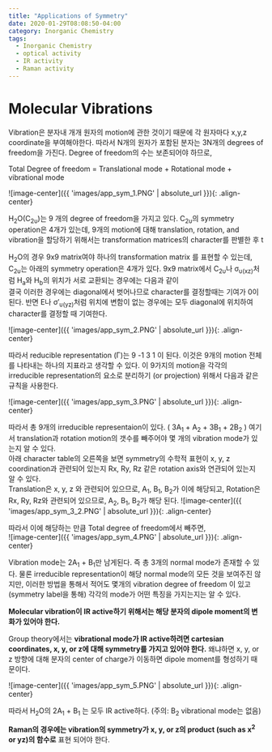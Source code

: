 ```yaml
---
title: "Applications of Symmetry"
date: 2020-01-29T08:08:50-04:00
category: Inorganic Chemistry
tags:
  - Inorganic Chemistry
  - optical activity
  - IR activity
  - Raman activity
---
```




# Molecular Vibrations
Vibration은 분자내 개개 원자의 motion에 관한 것이기 때문에 각 원자마다 x,y,z coordinate을 부여해야한다.
따라서 N개의 원자가 포함된 분자는 3N개의 degrees of freedom을 가진다. Degree of freedom의 수는 보존되어야 하므로,  

<p class="text-center"> Total Degree of freedom = Translational mode + Rotational mode + vibrational mode </p>

![image-center]({{ 'images/app_sym_1.PNG' | absolute_url }}){: .align-center}

H<sub>2</sub>O(C<sub>2υ</sub>)는 9 개의 degree of freedom을 가지고 있다. C<sub>2υ</sub>의 symmetry operation은 4개가 있는데, 
9개의 motion에 대해 translation, rotation, and vibration을 할당하기 위해서는 transformation matrices의 character를 판별한 후 t

H<sub>2</sub>O의 경우 9x9 matrix여야 하나의 transformation matrix 를 표현할 수 있는데, C<sub>2υ</sub>는 아래의 symmetry operation은 4개가 있다.
9x9 matrix에서 C<sub>2υ</sub>나 σ<sub>υ(xz)</sub>처럼 H<sub>a</sub>와 H<sub>b</sub>의 위치가 서로 교환되는 경우에는 다음과 같이  
결국 이러한 경우에는 diagonal에서 벗어나므로 character를 결정할때는 기여가 0이 된다.
반면 E나 σ′<sub>υ(yz)</sub>처럼 위치에 변함이 없는 경우에는 모두 diagonal에 위치하여 character를 결정할 때 기여한다.

![image-center]({{ 'images/app_sym_2.PNG' | absolute_url }}){: .align-center}

따라서 reducible representation (Γ)는 9 -1 3 1 이 된다. 이것은 9개의 motion 전체를 나타내는 하나의 지표라고 생각할 수 있다.
이 9가지의 motion을 각각의 irreducible representation의 요소로 분리하기 (or projection) 위해서 다음과 같은 규칙을 사용한다.

![image-center]({{ 'images/app_sym_3.PNG' | absolute_url }}){: .align-center}
 
따라서 총 9개의 irreducible representaion이 있다. ( 3A<sub>1</sub> + A<sub>2</sub> + 3B<sub>1</sub> + 2B<sub>2</sub> ) 여기서 translation과 rotation motion의 갯수를 빼주어야 몇 개의 vibration mode가 있는지 알 수 있다.  
아래 character table의 오른쪽을 보면 symmetry의 수학적 표현이 x, y, z coordination과 관련되어 있는지 Rx, Ry, Rz 같은 rotation axis와 연관되어 있는지 알 수 있다.  
Translation은 x, y, z 와 관련되어 있으므로, A<sub>1</sub>, B<sub>1</sub>, B<sub>2</sub>가 이에 해당되고, Rotation은 Rx, Ry, Rz와 관련되어 있으므로, A<sub>2</sub>, B<sub>1</sub>, B<sub>2</sub>가 해당 된다. 
![image-center]({{ 'images/app_sym_3_2.PNG' | absolute_url }}){: .align-center}

따라서 이에 해당하는 만큼 Total degree of freedom에서 빼주면,  
![image-center]({{ 'images/app_sym_4.PNG' | absolute_url }}){: .align-center}

Vibration mode는 2A<sub>1</sub> + B<sub>1</sub>만 남게된다. 즉 총 3개의 normal mode가 존재할 수 있다.
물론 irreducible representation이 해당 normal mode의 모든 것을 보여주진 않지만, 이러한 방법을 통해서 적어도 몇개의 vibration degree of freedom 이 있고 (symmetry label을 통해) 각각의 mode가 어떤 특징을 가지는지는 알 수 있다.

__Molecular vibration이 IR active하기 위해서는 해당 분자의 dipole moment의 변화가 있어야 한다.__  

Group theory에서는 __vibrational mode가 IR active하려면 cartesian coordinates, x, y, or z에 대해 symmetry를 가지고 있어야 한다.__ 왜냐하면 x, y, or z 방향에 대해 분자의 center of charge가 이동하면 dipole moment를 형성하기 때문이다.  

![image-center]({{ 'images/app_sym_5.PNG' | absolute_url }}){: .align-center}

따라서 H<sub>2</sub>O의 2A<sub>1</sub> + B<sub>1</sub> 는 모두 IR active하다. (주의: B<sub>2</sub> vibrational mode는 없음)  

__Raman의 경우에는 vibration의 symmetry가 x, y, or z의 product (such as x<sup>2</sup> or yz)의 함수로__ 표현 되어야 한다.

